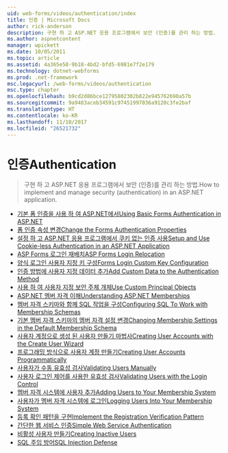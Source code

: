 ```yaml
---
uid: web-forms/videos/authentication/index
title: 인증 | Microsoft Docs
author: rick-anderson
description: 구현 하 고 ASP.NET 응용 프로그램에서 보안 (인증)를 관리 하는 방법.
ms.author: aspnetcontent
manager: wpickett
ms.date: 10/05/2011
ms.topic: article
ms.assetid: 4a365e58-9b18-4bd2-bfd5-6981e7f2e179
ms.technology: dotnet-webforms
ms.prod: .net-framework
msc.legacyurl: /web-forms/videos/authentication
msc.type: chapter
ms.openlocfilehash: b9cd2d86bce12795802302b822e945762690a57b
ms.sourcegitcommit: 9a9483aceb34591c97451997036a9120c3fe2baf
ms.translationtype: HT
ms.contentlocale: ko-KR
ms.lasthandoff: 11/10/2017
ms.locfileid: "26521732"
---
```

<a name="authentication"></a><span data-ttu-id="449e5-103">인증</span><span class="sxs-lookup"><span data-stu-id="449e5-103">Authentication</span></span>
====================
> <span data-ttu-id="449e5-104">구현 하 고 ASP.NET 응용 프로그램에서 보안 (인증)를 관리 하는 방법.</span><span class="sxs-lookup"><span data-stu-id="449e5-104">How to implement and manage security (authentication) in an ASP.NET application.</span></span>


- [<span data-ttu-id="449e5-105">기본 폼 인증을 사용 하 여 ASP.NET에서</span><span class="sxs-lookup"><span data-stu-id="449e5-105">Using Basic Forms Authentication in ASP.NET</span></span>](using-basic-forms-authentication-in-aspnet.md)
- [<span data-ttu-id="449e5-106">폼 인증 속성 변경</span><span class="sxs-lookup"><span data-stu-id="449e5-106">Change the Forms Authentication Properties</span></span>](how-to-change-the-forms-authentication-properties.md)
- [<span data-ttu-id="449e5-107">설정 하 고 ASP.NET 응용 프로그램에서 쿠키 없는 인증 사용</span><span class="sxs-lookup"><span data-stu-id="449e5-107">Setup and Use Cookie-less Authentication in an ASP.NET Application</span></span>](how-to-setup-and-use-cookie-less-authentication-in-an-aspnet-application.md)
- [<span data-ttu-id="449e5-108">ASP Forms 로그인 재배치</span><span class="sxs-lookup"><span data-stu-id="449e5-108">ASP Forms Login Relocation</span></span>](asp-forms-login-relocation.md)
- [<span data-ttu-id="449e5-109">양식 로그인 사용자 지정 키 구성</span><span class="sxs-lookup"><span data-stu-id="449e5-109">Forms Login Custom Key Configuration</span></span>](forms-login-custom-key-configuration.md)
- [<span data-ttu-id="449e5-110">인증 방법에 사용자 지정 데이터 추가</span><span class="sxs-lookup"><span data-stu-id="449e5-110">Add Custom Data to the Authentication Method</span></span>](add-custom-data-to-the-authentication-method.md)
- [<span data-ttu-id="449e5-111">사용 하 여 사용자 지정 보안 주체 개체</span><span class="sxs-lookup"><span data-stu-id="449e5-111">Use Custom Principal Objects</span></span>](use-custom-principal-objects.md)
- [<span data-ttu-id="449e5-112">ASP.NET 멤버 자격 이해</span><span class="sxs-lookup"><span data-stu-id="449e5-112">Understanding ASP.NET Memberships</span></span>](understanding-aspnet-memberships.md)
- [<span data-ttu-id="449e5-113">멤버 자격 스키마와 함께 SQL 작업을 구성</span><span class="sxs-lookup"><span data-stu-id="449e5-113">Configuring SQL To Work with Membership Schemas</span></span>](configuring-sql-to-work-with-membership-schemas.md)
- [<span data-ttu-id="449e5-114">기본 멤버 자격 스키마의 멤버 자격 설정 변경</span><span class="sxs-lookup"><span data-stu-id="449e5-114">Changing Membership Settings in the Default Membership Schema</span></span>](changing-membership-settings-in-the-default-membership-schema.md)
- [<span data-ttu-id="449e5-115">사용자 계정으로 생성 된 사용자 만들기 마법사</span><span class="sxs-lookup"><span data-stu-id="449e5-115">Creating User Accounts with the Create User Wizard</span></span>](creating-user-accounts-with-the-create-user-wizard.md)
- [<span data-ttu-id="449e5-116">프로그래밍 방식으로 사용자 계정 만들기</span><span class="sxs-lookup"><span data-stu-id="449e5-116">Creating User Accounts Programmatically</span></span>](creating-user-accounts-programmatically.md)
- [<span data-ttu-id="449e5-117">사용자가 수동 유효성 검사</span><span class="sxs-lookup"><span data-stu-id="449e5-117">Validating Users Manually</span></span>](validating-users-manually.md)
- [<span data-ttu-id="449e5-118">사용자 로그인 제어를 사용한 유효성 검사</span><span class="sxs-lookup"><span data-stu-id="449e5-118">Validating Users with the Login Control</span></span>](validating-users-with-the-login-control.md)
- [<span data-ttu-id="449e5-119">멤버 자격 시스템에 사용자 추가</span><span class="sxs-lookup"><span data-stu-id="449e5-119">Adding Users to Your Membership System</span></span>](adding-users-to-your-membership-system.md)
- [<span data-ttu-id="449e5-120">사용자가 멤버 자격 시스템에 로그인</span><span class="sxs-lookup"><span data-stu-id="449e5-120">Logging Users Into Your Membership System</span></span>](logging-users-into-your-membership-system.md)
- [<span data-ttu-id="449e5-121">등록 확인 패턴을 구현</span><span class="sxs-lookup"><span data-stu-id="449e5-121">Implement the Registration Verification Pattern</span></span>](implement-the-registration-verification-pattern.md)
- [<span data-ttu-id="449e5-122">간단한 웹 서비스 인증</span><span class="sxs-lookup"><span data-stu-id="449e5-122">Simple Web Service Authentication</span></span>](simple-web-service-authentication.md)
- [<span data-ttu-id="449e5-123">비활성 사용자 만들기</span><span class="sxs-lookup"><span data-stu-id="449e5-123">Creating Inactive Users</span></span>](creating-inactive-users.md)
- [<span data-ttu-id="449e5-124">SQL 주입 방어</span><span class="sxs-lookup"><span data-stu-id="449e5-124">SQL Injection Defense</span></span>](sql-injection-defense.md)
